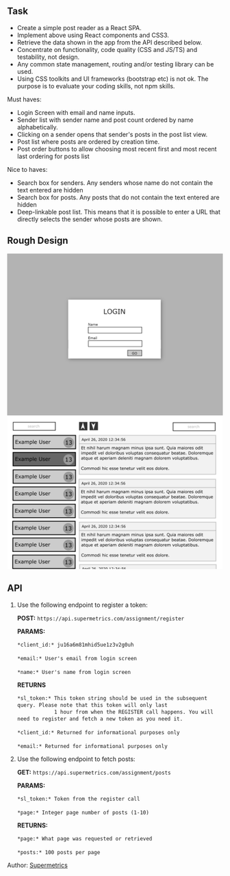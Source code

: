 ## Task

- Create a simple post reader as a React SPA.
- Implement above using React components and CSS3.
- Retrieve the data shown in the app from the API described below.
- Concentrate on functionality, code quality (CSS and JS/TS) and testability, not design.
- Any common state management, routing and/or testing library can be used.
- Using CSS toolkits and UI frameworks (bootstrap etc) is not ok. The purpose is to evaluate your coding skills, not npm skills.

Must haves:
- Login Screen with email and name inputs.
- Sender list with sender name and post count ordered by name alphabetically.
- Clicking on a sender opens that sender's posts in the post list view.
- Post list where posts are ordered by creation time.
- Post order buttons to allow choosing most recent first and most recent last ordering for posts list

Nice to haves:
- Search box for senders. Any senders whose name do not contain the text entered are hidden
- Search box for posts. Any posts that do not contain the text entered are hidden
- Deep-linkable post list. This means that it is possible to enter a URL that directly selects the sender whose posts are shown.

## Rough Design
![Login Screen](https://github.com/YushiMienai/post-reader/blob/master/readmi-images/login.png)
![Posts Screen](https://github.com/YushiMienai/post-reader/blob/master/readmi-images/posts.png)

## API

1. Use the following endpoint to register a token:

   **POST:** `https://api.supermetrics.com/assignment/register`

   **PARAMS:**

    ```
    *client_id:* ju16a6m81mhid5ue1z3v2g0uh
 
    *email:* User's email from login screen
 
    *name:* User's name from login screen
    ```

   **RETURNS**

    ```
    *sl_token:* This token string should be used in the subsequent query. Please note that this token will only last 
                1 hour from when the REGISTER call happens. You will need to register and fetch a new token as you need it.
 
    *client_id:* Returned for informational purposes only
 
    *email:* Returned for informational purposes only
    ```

2. Use the following endpoint to fetch posts:

   **GET:** `https://api.supermetrics.com/assignment/posts`

   **PARAMS:**

    ```
    *sl_token:* Token from the register call
 
    *page:* Integer page number of posts (1-10)
    ```

   **RETURNS:**

    ```
    *page:* What page was requested or retrieved
 
    *posts:* 100 posts per page
    ```

Author: [Supermetrics](https://supermetrics.com)
